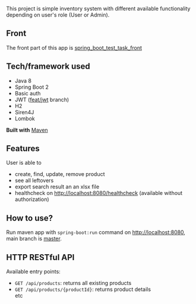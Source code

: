 This project is simple inventory system with different available functionality depending on user's role (User or Admin).

## Front

The front part of this app is [spring_boot_test_task_front](https://github.com/annaazizova/spring_boot_test_task_front)

## Tech/framework used

<ul>
  <li>Java 8</li>
  <li>Spring Boot 2</li>
  <li>Basic auth</li>
  <li>JWT (<a href="https://github.com/annaazizova/spring_boot_test_task_back/tree/feat/jwt">feat/jwt</a> branch)</li>
  <li>H2</li>
  <li>Siren4J</li>
  <li>Lombok</li>
</ul>

**Built with**
[Maven](https://maven.apache.org/)

## Features

User is able to
<ul>
  <li>create, find, update, remove product</li>
  <li>see all leftovers</li>
  <li>export search result an an xlsx file</li>
  <li>healthcheck on <a href="http://localhost:8080/healthcheck">http://localhost:8080/healthcheck</a> (available without authorization)</li>
</ul>

## How to use?

Run maven app with `spring-boot:run` command on [http://localhost:8080](http://localhost:8080), main branch is [master](https://github.com/annaazizova/spring_boot_test_task_back).

## HTTP RESTful API
Available entry points:
<ul>
  <li>
    <code>GET /api/products</code>: returns all existing products
  </li>
  <li>
    <code>GET /api/products/{productId}</code>: returns product details
  </li>
  etc
</ul>
